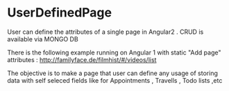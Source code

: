 # UserDefinedPage
User can define the attributes of a single page in Angular2 . CRUD is available via MONGO DB

There is the following example running on Angular 1 with static "Add page" attributes :
http://familyface.de/filmhist/#/videos/list

The objective is to make a page that user can define any usage of storing data with self seleced fields 
like for Appointments ,  Travells , Todo lists ,etc  
